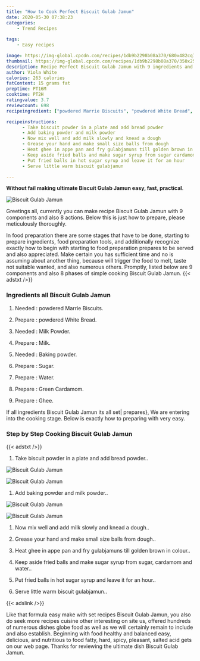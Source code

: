 ```yaml
---
title: "How to Cook Perfect Biscuit Gulab Jamun"
date: 2020-05-30 07:38:23
categories:
    - Trend Recipes
    
tags:
    - Easy recipes

image: https://img-global.cpcdn.com/recipes/1db9b2298b08a370/680x482cq70/biscuit-gulab-jamun-recipe-main-photo.jpg
thumbnail: https://img-global.cpcdn.com/recipes/1db9b2298b08a370/350x250cq70/biscuit-gulab-jamun-recipe-main-photo.jpg
description: Recipe Perfect Biscuit Gulab Jamun with 9 ingredients and 8 stages of easy cooking.
author: Viola White
calories: 263 calories
fatContent: 15 grams fat
preptime: PT16M
cooktime: PT2H
ratingvalue: 3.7
reviewcount: 698
recipeingredient: ["powdered Marrie Biscuits", "powdered White Bread", "Milk Powder", "Milk", "Baking powder", "Sugar", "Water", "Green Cardamom", "Ghee"]

recipeinstructions: 
      - Take biscuit powder in a plate and add bread powder 
      - Add baking powder and milk powder 
      - Now mix well and add milk slowly and knead a dough 
      - Grease your hand and make small size balls from dough 
      - Heat ghee in appe pan and fry gulabjamuns till golden brown in colour 
      - Keep aside fried balls and make sugar syrup from sugar cardamom and water 
      - Put fried balls in hot sugar syrup and leave it for an hour 
      - Serve little warm biscuit gulabjamun

---
```




**Without fail making ultimate Biscuit Gulab Jamun easy, fast, practical**. 


![Biscuit Gulab Jamun](https://img-global.cpcdn.com/recipes/1db9b2298b08a370/680x482cq70/biscuit-gulab-jamun-recipe-main-photo.jpg "Biscuit Gulab Jamun")




Greetings all, currently you can make recipe Biscuit Gulab Jamun with 9 components and also 8 actions. Below this is just how to prepare, please meticulously thoroughly.

In food preparation there are some stages that have to be done, starting to prepare ingredients, food preparation tools, and additionally recognize exactly how to begin with starting to food preparation prepares to be served and also appreciated. Make certain you has sufficient time and no is assuming about another thing, because will trigger the food to melt, taste not suitable wanted, and also numerous others. Promptly, listed below are 9 components and also 8 phases of simple cooking Biscuit Gulab Jamun.
{{< adstxt />}}

### Ingredients all Biscuit Gulab Jamun


1. Needed  : powdered Marrie Biscuits.

1. Prepare  : powdered White Bread.

1. Needed  : Milk Powder.

1. Prepare  : Milk.

1. Needed  : Baking powder.

1. Prepare  : Sugar.

1. Prepare  : Water.

1. Prepare  : Green Cardamom.

1. Prepare  : Ghee.



If all ingredients Biscuit Gulab Jamun its all set| prepares}, We are entering into the cooking stage. Below is exactly how to preparing with very easy.

### Step by Step Cooking Biscuit Gulab Jamun

{{< adstxt />}}


1. Take biscuit powder in a plate and add bread powder..



![Biscuit Gulab Jamun](https://img-global.cpcdn.com/steps/9c29f6e30bf8ddd1/160x128cq70/biscuit-gulab-jamun-recipe-step-1-photo.jpg" "Biscuit Gulab Jamun")

![Biscuit Gulab Jamun](https://img-global.cpcdn.com/steps/ce4eeba7b3feb3cc/160x128cq70/biscuit-gulab-jamun-recipe-step-1-photo.jpg" "Biscuit Gulab Jamun")



1. Add baking powder and milk powder..



![Biscuit Gulab Jamun](https://img-global.cpcdn.com/steps/ca6a0611a10daf0b/160x128cq70/biscuit-gulab-jamun-recipe-step-2-photo.jpg" "Biscuit Gulab Jamun")

![Biscuit Gulab Jamun](https://img-global.cpcdn.com/steps/7df816264c832bed/160x128cq70/biscuit-gulab-jamun-recipe-step-2-photo.jpg" "Biscuit Gulab Jamun")



1. Now mix well and add milk slowly and knead a dough..



1. Grease your hand and make small size balls from dough..



1. Heat ghee in appe pan and fry gulabjamuns till golden brown in colour..



1. Keep aside fried balls and make sugar syrup from sugar, cardamom and water..



1. Put fried balls in hot sugar syrup and leave it for an hour..



1. Serve little warm biscuit gulabjamun..





{{< adslink />}}

Like that formula easy make with set recipes Biscuit Gulab Jamun, you also do seek more recipes cuisine other interesting on site us, offered hundreds of numerous dishes globe food as well as we will certainly remain to include and also establish. Beginning with food healthy and balanced easy, delicious, and nutritious to food fatty, hard, spicy, pleasant, salted acid gets on our web page. Thanks for reviewing the ultimate dish Biscuit Gulab Jamun.
